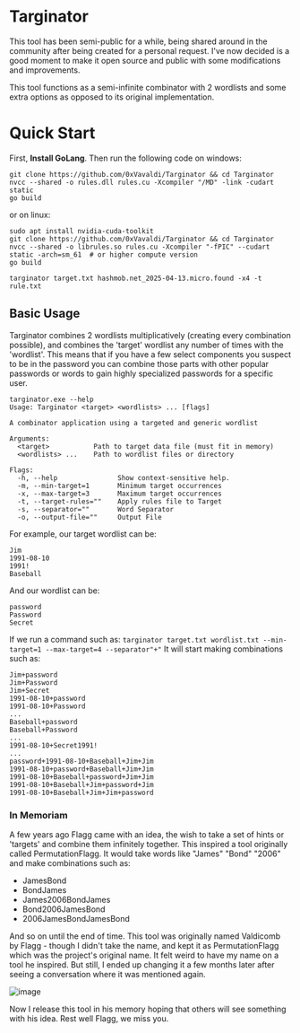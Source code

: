 # Targinator
This tool has been semi-public for a while, being shared around in the community after being created for a personal request.
I've now decided is a good moment to make it open source and public with some modifications and improvements.

This tool functions as a semi-infinite combinator with 2 wordlists and some extra options as opposed to its original implementation.

# Quick Start
First, **Install GoLang**. Then run the following code on windows:
```
git clone https://github.com/0xVavaldi/Targinator && cd Targinator
nvcc --shared -o rules.dll rules.cu -Xcompiler "/MD" -link -cudart static
go build
```
or on linux:
```
sudo apt install nvidia-cuda-toolkit
git clone https://github.com/0xVavaldi/Targinator && cd Targinator
nvcc --shared -o librules.so rules.cu -Xcompiler "-fPIC" --cudart static -arch=sm_61  # or higher compute version
go build
```

```
targinator target.txt hashmob.net_2025-04-13.micro.found -x4 -t rule.txt
```

## Basic Usage
Targinator combines 2 wordlists multiplicatively (creating every combination possible), and combines the 'target' wordlist any number of times with the 'wordlist'.
This means that if you have a few select components you suspect to be in the password you can combine those parts with other popular passwords or words to gain highly specialized
passwords for a specific user.
```
targinator.exe --help
Usage: Targinator <target> <wordlists> ... [flags]

A combinator application using a targeted and generic wordlist

Arguments:
  <target>           Path to target data file (must fit in memory)
  <wordlists> ...    Path to wordlist files or directory

Flags:
  -h, --help               Show context-sensitive help.
  -m, --min-target=1       Minimum target occurrences
  -x, --max-target=3       Maximum target occurrences
  -t, --target-rules=""    Apply rules file to Target
  -s, --separator=""       Word Separator
  -o, --output-file=""     Output File
```

For example, our target wordlist can be:
```
Jim
1991-08-10
1991!
Baseball
```

And our wordlist can be:
```
password
Password
Secret
```

If we run a command such as: ```targinator target.txt wordlist.txt --min-target=1 --max-target=4 --separator"+"```
It will start making combinations such as:
```
Jim+password
Jim+Password
Jim+Secret
1991-08-10+password
1991-08-10+Password
...
Baseball+password
Baseball+Password
...
1991-08-10+Secret1991!
...
password+1991-08-10+Baseball+Jim+Jim
1991-08-10+password+Baseball+Jim+Jim
1991-08-10+Baseball+password+Jim+Jim
1991-08-10+Baseball+Jim+password+Jim
1991-08-10+Baseball+Jim+Jim+password
```


### In Memoriam
A few years ago Flagg came with an idea, the wish to take a set of hints or 'targets' and combine them infinitely together.
This inspired a tool originally called PermutationFlagg. It would take words like "James" "Bond" "2006" and make combinations
such as: 
- JamesBond
- BondJames
- James2006BondJames
- Bond2006JamesBond
- 2006JamesBondJamesBond

And so on until the end of time. This tool was originally named Valdicomb by Flagg - though I didn't take the name, and kept it as PermutationFlagg which was the project's original name.
It felt weird to have my name on a tool he inspired. But still, I ended up changing it a few months later after seeing a conversation where it was mentioned again.

![image](https://github.com/user-attachments/assets/886bf778-a150-423b-8211-4729b8066bce)

Now I release this tool in his memory hoping that others will see something with his idea.
Rest well Flagg, we miss you.

